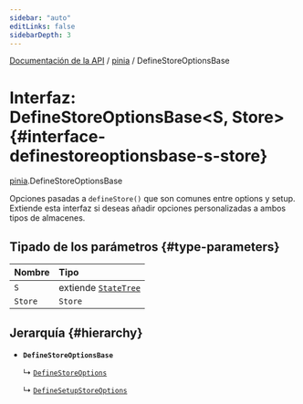 ```yaml
---
sidebar: "auto"
editLinks: false
sidebarDepth: 3
---
```


[Documentación de la API](../index.md) / [pinia](../modules/pinia.md) / DefineStoreOptionsBase

# Interfaz: DefineStoreOptionsBase<S, Store\> {#interface-definestoreoptionsbase-s-store}

[pinia](../modules/pinia.md).DefineStoreOptionsBase

Opciones pasadas a `defineStore()` que son comunes entre options y setup. 
Extiende esta interfaz si deseas añadir opciones personalizadas a ambos tipos de almacenes.

## Tipado de los parámetros {#type-parameters}

| Nombre | Tipo |
| :------ | :------ |
| `S` | extiende [`StateTree`](../modules/pinia.md#statetree) |
| `Store` | `Store` |

## Jerarquía {#hierarchy}

- **`DefineStoreOptionsBase`**

  ↳ [`DefineStoreOptions`](pinia.DefineStoreOptions.md)

  ↳ [`DefineSetupStoreOptions`](pinia.DefineSetupStoreOptions.md)
